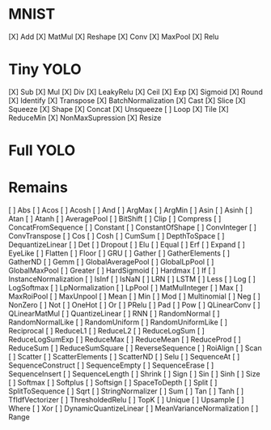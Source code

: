 # MNIST
[X] Add
[X] MatMul
[X] Reshape
[X] Conv
[X] MaxPool
[X] Relu

# Tiny YOLO
[X] Sub
[X] Mul
[X] Div
[X] LeakyRelu
[X] Ceil
[X] Exp
[X] Sigmoid
[X] Round
[X] Identify
[X] Transpose
[X] BatchNormalization
[X] Cast
[X] Slice
[X] Squeeze
[X] Shape
[X] Concat
[X] Unsqueeze
[ ] Loop
[X] Tile
[X] ReduceMin
[X] NonMaxSupression
[X] Resize

# Full YOLO

# Remains
[ ] Abs
[ ] Acos
[ ] Acosh
[ ] And
[ ] ArgMax
[ ] ArgMin
[ ] Asin
[ ] Asinh
[ ] Atan
[ ] Atanh
[ ] AveragePool
[ ] BitShift
[ ] Clip
[ ] Compress
[ ] ConcatFromSequence
[ ] Constant
[ ] ConstantOfShape
[ ] ConvInteger
[ ] ConvTranspose
[ ] Cos
[ ] Cosh
[ ] CumSum
[ ] DepthToSpace
[ ] DequantizeLinear
[ ] Det
[ ] Dropout
[ ] Elu
[ ] Equal
[ ] Erf
[ ] Expand
[ ] EyeLike
[ ] Flatten
[ ] Floor
[ ] GRU
[ ] Gather
[ ] GatherElements
[ ] GatherND
[ ] Gemm
[ ] GlobalAveragePool
[ ] GlobalLpPool
[ ] GlobalMaxPool
[ ] Greater
[ ] HardSigmoid
[ ] Hardmax
[ ] If
[ ] InstanceNormalization
[ ] IsInf
[ ] IsNaN
[ ] LRN
[ ] LSTM
[ ] Less
[ ] Log
[ ] LogSoftmax
[ ] LpNormalization
[ ] LpPool
[ ] MatMulInteger
[ ] Max
[ ] MaxRoiPool
[ ] MaxUnpool
[ ] Mean
[ ] Min
[ ] Mod
[ ] Multinomial
[ ] Neg
[ ] NonZero
[ ] Not
[ ] OneHot
[ ] Or
[ ] PRelu
[ ] Pad
[ ] Pow
[ ] QLinearConv
[ ] QLinearMatMul
[ ] QuantizeLinear
[ ] RNN
[ ] RandomNormal
[ ] RandomNormalLike
[ ] RandomUniform
[ ] RandomUniformLike
[ ] Reciprocal
[ ] ReduceL1
[ ] ReduceL2
[ ] ReduceLogSum
[ ] ReduceLogSumExp
[ ] ReduceMax
[ ] ReduceMean
[ ] ReduceProd
[ ] ReduceSum
[ ] ReduceSumSquare
[ ] ReverseSequence
[ ] RoiAlign
[ ] Scan
[ ] Scatter
[ ] ScatterElements
[ ] ScatterND
[ ] Selu
[ ] SequenceAt
[ ] SequenceConstruct
[ ] SequenceEmpty
[ ] SequenceErase
[ ] SequenceInsert
[ ] SequenceLength
[ ] Shrink
[ ] Sign
[ ] Sin
[ ] Sinh
[ ] Size
[ ] Softmax
[ ] Softplus
[ ] Softsign
[ ] SpaceToDepth
[ ] Split
[ ] SplitToSequence
[ ] Sqrt
[ ] StringNormalizer
[ ] Sum
[ ] Tan
[ ] Tanh
[ ] TfIdfVectorizer
[ ] ThresholdedRelu
[ ] TopK
[ ] Unique
[ ] Upsample
[ ] Where
[ ] Xor
[ ] DynamicQuantizeLinear
[ ] MeanVarianceNormalization
[ ] Range
